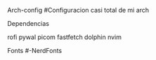 Arch-config
#Configuracion casi total de mi arch

Dependencias

rofi
pywal
picom
fastfetch
dolphin
nvim

Fonts
#-NerdFonts

